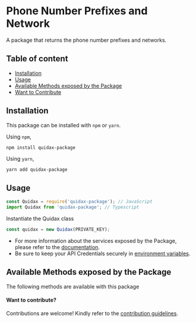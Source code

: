 # Phone Number Prefixes and Network

A package that returns the phone number prefixes and networks.

## Table of content

- [Installation](#installation)
- [Usage](#usage)
- [Available Methods exposed by the Package](#available-methods-exposed-by-the-package)
- [Want to Contribute](#want-to-contribute)

## Installation

This package can be installed with `npm` or `yarn`.

Using `npm`,

```
npm install quidax-package
```

Using `yarn`,

```bash
yarn add quidax-package
```

## Usage

```js
const Quidax = require('quidax-package'); // JavaScript
import Quidax from 'quidax-package'; // Typescript
```

Instantiate the Quidax class

```js
const quidax = new Quidax(PRIVATE_KEY);
```

- For more information about the services exposed by the Package, please refer to the [documentation](https://docs.quidax.com/reference/introduction-user-accounts).
- Be sure to keep your API Credentials securely in [environment variables](https://www.twilio.com/blog/working-with-environment-variables-in-node-js-html).

## Available Methods exposed by the Package

The following methods are available with this package

#### Want to contribute?

Contributions are welcome! Kindly refer to the [contribution guidelines](https://github.com/ridbay/Phone-Number-Network-prefixes/blob/main/CONTRIBUTING.md).
